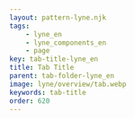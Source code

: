 ```yaml
---
layout: pattern-lyne.njk
tags:
    - lyne_en
    - lyne_components_en
    - page
key: tab-title-lyne_en
title: Tab Title
parent: tab-folder-lyne_en
image: lyne/overview/tab.webp
keywords: tab-title
order: 620
---
```

